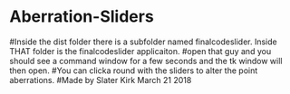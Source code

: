 # Aberration-Sliders
#Inside the dist folder there is a subfolder named finalcodeslider. Inside THAT folder is the finalcodeslider applicaiton.
#open that guy and you should see a command window for a few seconds and the tk window will then open.
#You can clicka round with the sliders to alter the point aberrations.
#Made by Slater Kirk March 21 2018
